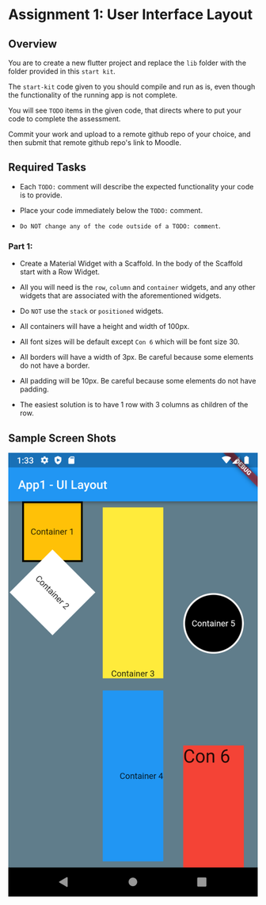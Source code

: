 # Assignment 1: User Interface Layout

## Overview
 
You are to create a new flutter project and replace the `lib` folder with the folder provided in this `start kit`.

The `start-kit` code given to you should compile and run as is, even though the functionality of the running app is not complete.

You will see `TODO` items in the given code, that directs where to put your code to complete the assessment. 

Commit your work and upload to a remote github repo of your choice, and then submit that remote github repo's link to Moodle.

## Required Tasks

- Each `TODO:` comment will describe the expected functionality your code is to provide.

- Place your code immediately below the `TODO:` comment.

- `Do NOT change any of the code outside of a TODO: comment`.

### Part 1:

- Create a Material Widget with a Scaffold. In the body of the Scaffold start with a Row Widget.

- All you will need is the `row`, `column` and `container` widgets, and any other widgets that are associated with the aforementioned widgets.
 
- Do `NOT` use the `stack` or `positioned` widgets.

- All containers will have a height and width of 100px.

- All font sizes will be default except `Con 6` which will be font size 30.

- All borders will have a width of 3px. Be careful because some elements do not have a border.

- All padding will be 10px. Be careful because some elements do not have padding.

- The easiest solution is to have 1 row with 3 columns as children of the row.

## Sample Screen Shots
 
![Finished App](./img/1.png)





